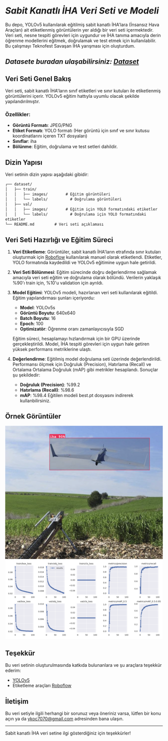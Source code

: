 # ***Sabit Kanatlı İHA Veri Seti ve Modeli***

Bu depo, YOLOv5 kullanılarak eğitilmiş sabit kanatlı İHA'lara (İnsansız Hava Araçları) ait etiketlenmiş görüntülerin yer aldığı bir veri seti içermektedir. Veri seti, nesne tespiti görevleri için uygundur ve İHA tanıma amacıyla derin öğrenme modellerini eğitmek, doğrulamak ve test etmek için kullanılabilir. Bu çalışmayı Teknofest Savaşan İHA yarışması için oluşturdum.

## ***Datasete buradan ulaşabilirsiniz: [Dataset](https://github.com/yarenk/fixed-wing-uav-dataset-and-model/releases/tag/version1)***

## Veri Seti Genel Bakış
Veri seti, sabit kanatlı İHA'ların sınıf etiketleri ve sınır kutuları ile etiketlenmiş görüntülerini içerir. YOLOv5 eğitim hattıyla uyumlu olacak şekilde yapılandırılmıştır.

### Özellikler:
- **Görüntü Formatı**: JPEG/PNG
- **Etiket Formatı**: YOLO formatı (Her görüntü için sınıf ve sınır kutusu koordinatlarını içeren TXT dosyaları)
- **Sınıflar**: iha
- **Bölünme**: Eğitim, doğrulama ve test setleri dahildir.

## Dizin Yapısı
Veri setinin dizin yapısı aşağıdaki gibidir:

```
┌── dataset/
│   ├── train/
│   │   ├── images/        # Eğitim görüntüleri
│   │   └── labels/          # Doğrulama görüntüleri
│   ├── val/
│   │   ├── images/        # Eğitim için YOLO formatındaki etiketler
│   │   └── labels/          # Doğrulama için YOLO formatındaki etiketler
└── README.md         # Veri seti açıklaması
```

## Veri Seti Hazırlığı ve Eğitim Süreci

1. **Veri Etiketleme**:
   Görüntüler, sabit kanatlı İHA'ların etrafında sınır kutuları oluşturmak için [Roboflow](https://app.roboflow.com) kullanılarak manuel olarak etiketlendi. Etiketler, YOLO formatında kaydedildi ve YOLOv5 eğitimine uygun hale getirildi.

2. **Veri Seti Bölünmesi**:
   Eğitim sürecinde doğru değerlendirme sağlamak amacıyla veri seti eğitim ve doğrulama olarak bölündü. Verilerin yaklaşık %90'ı train için, %10'u validation için ayrıldı.

3. **Model Eğitimi**:
   YOLOv5 modeli, hazırlanan veri seti kullanılarak eğitildi. Eğitim yapılandırması şunları içeriyordu:
   - **Model**: YOLOv5s
   - **Görüntü Boyutu**: 640x640
   - **Batch Boyutu**: 16
   - **Epoch**: 100
   - **Optimizatör**: Öğrenme oranı zamanlayıcısıyla SGD

   Eğitim süreci, hesaplamayı hızlandırmak için bir GPU üzerinde gerçekleştirildi. Model, İHA tespiti görevleri için uygun hale getiren yüksek performans metriklerine ulaştı.

4. **Değerlendirme**:
   Eğitilmiş model doğrulama seti üzerinde değerlendirildi. Performansı ölçmek için Doğruluk (Precision), Hatırlama (Recall) ve Ortalama Ortalama Doğruluk (mAP) gibi metrikler hesaplandı. Sonuçlar şu şekildedir:
   - **Doğruluk (Precision)**: %99.2
   - **Hatırlama (Recall)**: %98.6
   - **mAP**: %98.4
   Eğitilen modeli best.pt dosyasını indirerek kullanbilirsiniz.

## Örnek Görüntüler
![Örnek](https://github.com/yarenk/fixed-wing-uav-dataset-and-model/blob/main/Example.png)
![Metrics](https://github.com/yarenk/fixed-wing-uav-dataset-and-model/blob/main/metrics.png)

## Teşekkür
Bu veri setinin oluşturulmasında katkıda bulunanlara ve şu araçlara teşekkür ederim:
- [YOLOv5](https://github.com/ultralytics/yolov5)
- Etiketleme araçları [Roboflow](https://app.roboflow.com)

## İletişim
Bu veri setiyle ilgili herhangi bir sorunuz veya öneriniz varsa, lütfen bir konu açın ya da [ykoc7070@gmail.com](mailto:ykoc7070@gmail.com) adresinden bana ulaşın.

---

Sabit kanatlı İHA veri setine ilgi gösterdiğiniz için teşekkürler!
